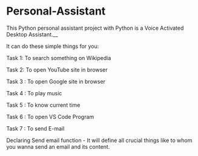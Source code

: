 # Personal-Assistant

 This Python personal assistant project with Python is a Voice Activated Desktop Assistant.__
 
 It can do these simple things for you:
	
 Task 1: To search something on Wikipedia
	
 Task 2: To open YouTube site in browser
	
 Task 3 : To open Google site in browser
	
 Task 4 : To play music 

 Task 5 : To know current time
	
 Task 6 : To open VS Code Program
	
 Task 7 : To send E-mail
	
 Declaring Send email function - It will define all crucial things like to whom you wanna send an email and its content. 
